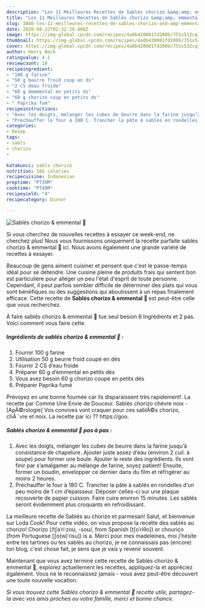 ```yaml
---
description: "Les 11 Meilleures Recettes de Sablés chorizo &amp;amp; emmental 🧀"
title: "Les 11 Meilleures Recettes de Sablés chorizo &amp;amp; emmental 🧀"
slug: 3046-les-11-meilleures-recettes-de-sables-chorizo-and-amp-emmental
date: 2020-08-22T02:32:29.808Z
image: https://img-global.cpcdn.com/recipes/4a0b420001fd280b/751x532cq70/sables-chorizo-emmental-🧀-photo-principale-de-la-recette.jpg
thumbnail: https://img-global.cpcdn.com/recipes/4a0b420001fd280b/751x532cq70/sables-chorizo-emmental-🧀-photo-principale-de-la-recette.jpg
cover: https://img-global.cpcdn.com/recipes/4a0b420001fd280b/751x532cq70/sables-chorizo-emmental-🧀-photo-principale-de-la-recette.jpg
author: Henry Beck
ratingvalue: 4.1
reviewcount: 10
recipeingredient:
- "100 g farine"
- "50 g beurre froid coup en ds"
- "2 CS deau froide"
- "60 g demmental en petits ds"
- "60 g chorizo coup en petits ds"
- " Paprika fum"
recipeinstructions:
- "Avec les doigts, mélanger les cubes de beurre dans la farine jusqu’à consistance de chapelure. Ajouter juste assez d’eau (environ 2 cuil. à soupe) pour former une boule. Ajouter le reste des ingrédients. Ils vont finir par s’amalgamer au mélange de farine, soyez patient! Ensuite, former un boudin, envelopper ce dernier dans du film et réfrigérer au moins 2 heures."
- "Préchauffer le four à 180 C. Trancher la pâte à sablés en rondelles d’un peu moins de 1 cm d’épaisseur. Déposer celles-ci sur une plaque recouverte de papier cuisson. Faire cuire environ 15 minutes. Les sablés seront évidemment plus croquants en refroidissant."
categories:
- Resep
tags:
- sabls
- chorizo
- 

katakunci: sabls chorizo  
nutrition: 166 calories
recipecuisine: Indonesian
preptime: "PT39M"
cooktime: "PT49M"
recipeyield: "4"
recipecategory: Dinner

---
```



![Sablés chorizo &amp; emmental 🧀](https://img-global.cpcdn.com/recipes/4a0b420001fd280b/751x532cq70/sables-chorizo-emmental-🧀-photo-principale-de-la-recette.jpg)

Si vous cherchez de nouvelles recettes à essayer ce week-end, ne cherchez plus! Nous vous fournissons uniquement la recette parfaite sablés chorizo &amp; emmental 🧀 ici. Nous avons également une grande variété de recettes à essayer.

Beaucoup de gens aiment cuisiner et pensent que c'est le passe-temps idéal pour se détendre. Une cuisine pleine de produits frais qui sentent bon est particulière pour alléger un peu l'état d'esprit de toute personne. Cependant, il peut parfois sembler difficile de déterminer des plats qui vous sont bénéfiques ou des suggestions qui aboutissent à un repas finalement efficace. Cette recette de <strong> Sablés chorizo &amp; emmental 🧀 </strong> est peut-être celle que vous recherchez.

<!--inarticleads1-->

À faire sablés chorizo &amp; emmental 🧀 tue seul besion 6 Ingrédients et 2 pas. Voici comment vous faire cette.

##### Ingrédients de sablés chorizo &amp; emmental 🧀 :

1. Fournir 100 g farine
1. Utilisation 50 g beurre froid coupé en dés
1. Fournir 2 CS d’eau froide
1. Préparer 60 g d’emmental en petits dés
1. Vous avez besoin 60 g chorizo coupé en petits dés
1. Préparer  Paprika fumé


Prévoyez en une bonne fournée car ils disparaissent très rapidement!. La recette par Comme Une Envie de Douceur. Sablés chorizo chèvre noix - [ApÃ©rologie] Vos convives vont craquer pour ces sablÃ©s chorizo, chÃ¨vre et noix. La recette par ici ?? https://goo. 

<!--inarticleads2-->

##### Sablés chorizo &amp; emmental 🧀 pas à pas :

1. Avec les doigts, mélanger les cubes de beurre dans la farine jusqu’à consistance de chapelure. Ajouter juste assez d’eau (environ 2 cuil. à soupe) pour former une boule. Ajouter le reste des ingrédients. Ils vont finir par s’amalgamer au mélange de farine, soyez patient! Ensuite, former un boudin, envelopper ce dernier dans du film et réfrigérer au moins 2 heures.
1. Préchauffer le four à 180 C. Trancher la pâte à sablés en rondelles d’un peu moins de 1 cm d’épaisseur. Déposer celles-ci sur une plaque recouverte de papier cuisson. Faire cuire environ 15 minutes. Les sablés seront évidemment plus croquants en refroidissant.


La meilleure recette de Sablés au chorizo et parmesan! Salut, et bienvenue sur Loda Cook! Pour cette vidéo, on vous propose la recette des sablés au chorizo! Chorizo (/tʃəˈriːzoʊ, -soʊ/, from Spanish [tʃoˈɾiθo]) or chouriço (from Portuguese [ʃo(w)ˈɾisu]) is a. Merci pour mes madeleines, moi j&#39;hésite entre tes tartines ou tes sablés au chorizo, je ne connaissais pas (encore) ton blog, c&#39;est chose fait, je sens que je vais y revenir souvent. 

<!--inarticleads1-->

<p>
Maintenant que vous avez terminé cette recette de Sablés chorizo &amp; emmental 🧀, explorez actuellement les recettes, appliquez-la et appréciez également. Vous ne le reconnaissez jamais - vous avez peut-être découvert une toute nouvelle vocation.
</p>

<p>
<i>Si vous trouvez cette Sablés chorizo &amp; emmental 🧀 recette utile, partagez-la avec vos amis proches ou votre famille, merci et bonne chance.</i>
</p>
